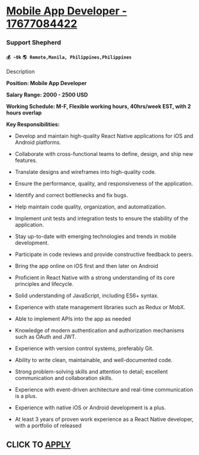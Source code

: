# [Mobile App Developer - 17677084422](https://www.remotewlb.com/apply/mobile-app-developer-17677084422)  
### Support Shepherd  
#### `💰 ~0k` `🌎 Remote,Manila, Philippines,Philippines`  

Description

**Position: Mobile App Developer**

 **Salary Range: 2000 - 2500 USD**

 **Working Schedule: M-F, Flexible working hours, 40hrs/week EST, with 2 hours overlap**

 **Key Responsibilities:**

  * Develop and maintain high-quality React Native applications for iOS and Android platforms.
  * Collaborate with cross-functional teams to define, design, and ship new features.
  * Translate designs and wireframes into high-quality code.
  * Ensure the performance, quality, and responsiveness of the application.
  * Identify and correct bottlenecks and fix bugs.
  * Help maintain code quality, organization, and automatization.
  * Implement unit tests and integration tests to ensure the stability of the application.
  * Stay up-to-date with emerging technologies and trends in mobile development.
  * Participate in code reviews and provide constructive feedback to peers.
  * Bring the app online on iOS first and then later on Android

  * Proficient in React Native with a strong understanding of its core principles and lifecycle.
  * Solid understanding of JavaScript, including ES6+ syntax.
  * Experience with state management libraries such as Redux or MobX.
  * Able to implement APIs into the app as needed
  * Knowledge of modern authentication and authorization mechanisms such as OAuth and JWT.
  * Experience with version control systems, preferably Git.
  * Ability to write clean, maintainable, and well-documented code.
  * Strong problem-solving skills and attention to detail; excellent communication and collaboration skills.
  * Experience with event-driven architecture and real-time communication is a plus.
  * Experience with native iOS or Android development is a plus.
  * At least 3 years of proven work experience as a React Native developer, with a portfolio of released

  
## CLICK TO [APPLY](https://www.remotewlb.com/apply/mobile-app-developer-17677084422)

